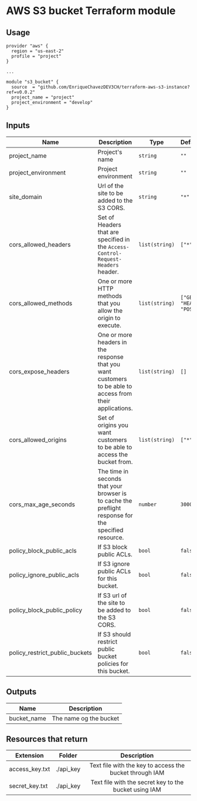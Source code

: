 # AWS S3 bucket Terraform module

## Usage

```hcl
provider "aws" {
  region = "us-east-2"
  profile = "project"
}

...

module "s3_bucket" {
  source  = "github.com/EnriqueChavezDEV3CH/terraform-aws-s3-instance?ref=v0.0.2"
  project_name = "project"
  project_environment = "develop"
}
```

## Inputs

| Name                           | Description                                                                                               | Type           | Default                   | Required |
| ------------------------------ | --------------------------------------------------------------------------------------------------------- | -------------- | ------------------------- | :------: |
| project_name                   | Project's name                                                                                            | `string`       | `""`                      |   yes    |
| project_environment            | Project environment                                                                                       | `string`       | `""`                      |   yes    |
| site_domain                    | Url of the site to be added to the S3 CORS.                                                               | `string`       | `"*"`                     |    no    |
| cors_allowed_headers           | Set of Headers that are specified in the `Access-Control-Request-Headers` header.                         | `list(string)` | `["*"]`                   |    no    |
| cors_allowed_methods           | One or more HTTP methods that you allow the origin to execute.                                            | `list(string)` | `["GET", "HEAD", "POST"]` |    no    |
| cors_expose_headers            | One or more headers in the response that you want customers to be able to access from their applications. | `list(string)` | `[]`                      |    no    |
| cors_allowed_origins           | Set of origins you want customers to be able to access the bucket from.                                   | `list(string)` | `["*"]`                   |    no    |
| cors_max_age_seconds           | The time in seconds that your browser is to cache the preflight response for the specified resource.      | `number`       | `3000`                    |    no    |
| policy_block_public_acls       | If S3 block public ACLs.                                                                                  | `bool`         | `false`                   |    no    |
| policy_ignore_public_acls      | If S3 ignore public ACLs for this bucket.                                                                 | `bool`         | `false`                   |    no    |
| policy_block_public_policy     | If S3 url of the site to be added to the S3 CORS.                                                         | `bool`         | `false`                   |    no    |
| policy_restrict_public_buckets | If S3 should restrict public bucket policies for this bucket.                                             | `bool`         | `false`                   |    no    |

## Outputs

| Name        |      Description       |
| ----------- | :--------------------: |
| bucket_name | The name og the bucket |

## Resources that return

| Extension      | Folder    |                       Description                       |
| -------------- | --------- | :-----------------------------------------------------: |
| access_key.txt | ./api_key | Text file with the key to access the bucket through IAM |
| secret_key.txt | ./api_key |  Text file with the secret key to the bucket using IAM  |
